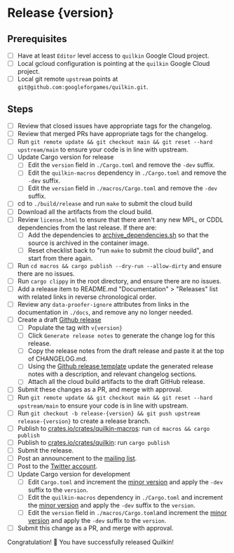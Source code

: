 # Release {version}

## Prerequisites

- [ ] Have at least `Editor` level access to `quilkin` Google Cloud project.
- [ ] Local gcloud configuration is pointing at the `quilkin` Google Cloud project. 
- [ ] Local git remote `upstream` points at `git@github.com:googleforgames/quilkin.git`.

## Steps

- [ ] Review that closed issues have appropriate tags for the changelog.
- [ ] Review that merged PRs have appropriate tags for the changelog.
- [ ] Run `git remote update && git checkout main && git reset --hard upstream/main` to ensure your code is in line
  with upstream.
- [ ] Update Cargo version for release
    - [ ] Edit the `version` field in `./Cargo.toml` and remove the `-dev` suffix.
    - [ ] Edit the `quilkin-macros` dependency in `./Cargo.toml` and remove the `-dev` suffix.
    - [ ] Edit the `version` field in `./macros/Cargo.toml` and remove the `-dev` suffix.
- [ ] cd to `./build/release` and run `make` to submit the cloud build
- [ ] Download all the artifacts from the cloud build.
- [ ] Review `license.html` to ensure that there aren't any new MPL, or CDDL dependencies from the last 
  release. If there are:
    - [ ] Add the dependencies to [archive_dependencies.sh](https://github.com/googleforgames/quilkin/blob/main/build/release/archive_dependencies.sh)
          so that the source is archived in the container image.
    - [ ] Reset checklist back to "run `make` to submit the cloud build", and start from there again.
- [ ] Run `cd macros && cargo publish --dry-run --allow-dirty` and ensure there are no issues.
- [ ] Run `cargo clippy` in the root directory, and ensure there are no issues.
- [ ] Add a release item to README.md "Documentation" > "Releases" list with related links in reverse chronological 
  order.
- [ ] Review any `data-proofer-ignore` attributes from links in the documentation in `./docs`, and remove any no 
  longer needed.
- [ ] Create a draft [Github release](https://github.com/googleforgames/quilkin/releases/new)
    - [ ] Populate the tag with `v{version}`
    - [ ] Click `Generate release notes` to generate the change log for this release.
    - [ ] Copy the release notes from the draft release and paste it at the top of CHANGELOG.md. 
    - [ ] Using the
      [Github release template](https://github.com/googleforgames/quilkin/blob/main/build/templates/github-release.md)
      update the generated release notes with a description, and relevant changelog sections.
    - [ ] Attach all the cloud build artifacts to the draft GitHub release.
- [ ] Submit these changes as a PR, and merge with approval.
- [ ] Run `git remote update && git checkout main && git reset --hard upstream/main` to ensure your code is in line
      with upstream.
- [ ] Run `git checkout -b release-{version} && git push upstream release-{version}` to create a release branch.
- [ ] Publish to [crates.io/crates/quilkin-macros](https://crates.io/crates/quilkin-macros): run `cd macros && cargo publish`
- [ ] Publish to [crates.io/crates/quilkin](https://crates.io/crates/quilkin): run `cargo publish`
- [ ] Submit the release.
- [ ] Post an announcement to the [mailing list](https://groups.google.com/g/quilkin-discuss).
- [ ] Post to the [Twitter account](https://twitter.com/quilkindev).
- [ ] Update Cargo version for development
    - [ ] Edit `Cargo.toml` and increment the [minor version](https://semver.org/) and apply the `-dev` suffix to the
       `version`.
    - [ ] Edit the `quilkin-macros` dependency in `./Cargo.toml` and increment the [minor version](https://semver.org/) 
       and apply the `-dev` suffix to the `version`.
    - [ ] Edit the `version` field in `./macros/Cargo.toml`and increment the [minor version](https://semver.org/)
       and apply the `-dev` suffix to the `version`.
- [ ] Submit this change as a PR, and merge with approval.

Congratulation! 🎉 You have successfully released Quilkin!
